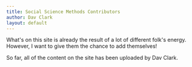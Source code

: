 ```yaml
---
title: Social Science Methods Contributors
author: Dav Clark
layout: default
---
```

What's on this site is already the result of a lot of different folk's energy.
However, I want to give them the chance to add themselves!

So far, all of the content on the site has been uploaded by Dav Clark.

